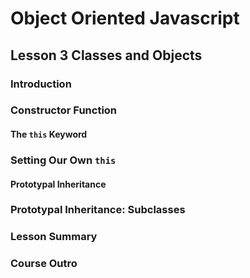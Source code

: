 # Object Oriented Javascript

## Lesson 3 Classes and Objects

### Introduction


### Constructor Function


#### The `this` Keyword


### Setting Our Own `this`


#### Prototypal Inheritance

### Prototypal Inheritance: Subclasses

### Lesson Summary

### Course Outro
